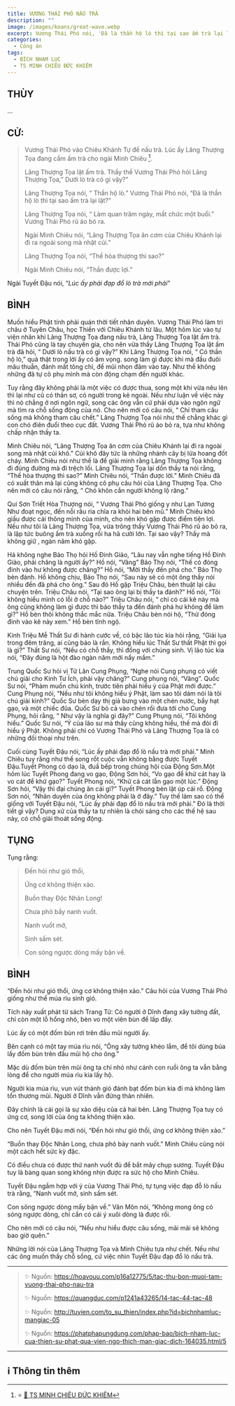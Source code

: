 ```yaml
---
title: VƯƠNG THÁI PHÓ NẤU TRÀ
description: ""
image: /images/koans/great-wave.webp
excerpt: Vương Thái Phó nói, 'Đã là thần hộ lò thì tại sao ấm trà lại lật?'. Lãng Thượng Tọa nói, 'Làm quan trăm ngày, mất chức một buổi'
categories:
  - Công án
tags:
  - BÍCH NHAM LỤC
  - TS MINH CHIÊU ĐỨC KHIÊM
---
```


## THÙY

...

## CỬ:

> Vương Thái Phó vào Chiêu Khánh Tự để nấu trà. Lúc ấy Lăng Thượng Tọa đang cầm ấm trà cho ngài Minh Chiêu [^1].
>
> Lãng Thượng Tọa lật ấm trà. Thấy thế Vương Thái Phó hỏi Lãng Thượng Tọa,” Dưới lò trà có gì vậy?”
>
> Lãng Thượng Tọa nói, “ Thần hộ lò.” Vương Thái Phó nói, “Đã là thần hộ lò thì tại sao ấm trà lại lật?”
>
> Lãng Thượng Tọa nói, “ Làm quan trăm ngày, mất chức một buổi.” Vương Thái Phó rũ áo bỏ ra.
>
> Ngài Minh Chiêu nói, “Lãng Thượng Tọa ăn cơm của Chiêu Khánh lại đi ra ngoài song mà nhặt củi.”
>
> Lãng Thượng Tọa nói, “Thế hòa thượng thì sao?”
>
> Ngài Minh Chiêu nói, “Thần được lợi.”

Ngài Tuyết Đậu nói, “_Lúc ấy phải đạp đổ lò trà mới phải_”

## BÌNH

Muốn hiểu Phật tính phải quán thời tiết nhân duyên. Vương Thái Phó làm tri châu ở Tuyên Châu, học Thiền với Chiêu Khánh từ lâu. Một hôm lúc vào tự viện nhân khi Lãng Thượng Tọa đang nấu trà, Lãng Thượng Tọa lật ấm trà. Thái Phó cũng là tay chuyên gia, cho nên vừa thấy Lãng Thượng Tọa lật ấm trà đã hỏi, “ Dưới lò nấu trà có gì vậy?” Khi Lãng Thượng Tọa nói, “ Có thần hộ lò,” quả thật trong lời ấy có âm vọng. song làm gì được khi mà đầu đuôi mâu thuẫn, đánh mất tông chỉ, để mũi nhọn đâm vào tay. Như thế không những đã tự cô phụ mình mà còn động chạm đến người khác.

Tuy rằng đây không phải là một việc có được thua, song một khi vừa nêu lên thì lại như cũ có thân sơ, có người trong kẻ ngoài. Nếu như luận về việc này thì nó chẳng ở nơi ngôn ngữ, song các ông vẫn cứ phải dựa vào ngôn ngữ mà tìm ra chỗ sống động của nó. Cho nên mới có câu nói, “ Chỉ tham câu sống mà không tham câu chết.” Lãng Thượng Tọa nói như thế chẳng khác gì con chó điên đuổi theo cục đất. Vương Thái Phó rũ áo bỏ ra, tựa như không chấp nhận thầy ta.

Minh Chiêu nói, “Lãng Thượng Tọa ăn cơm của Chiêu Khánh lại đi ra ngoài song mà nhặt củi khô.” Củi khô đây tức là những nhánh cây bị lửa hoang đốt cháy. Minh Chiêu nói như thế là để giải minh rằng Lãng Thượng Tọa không đi đúng đường mà đi trệch lối. Lãng Thượng Tọa lại dồn thầy ta nói rằng, “Thế hòa thượng thì sao?” Minh Chiêu nói, “Thần được lời.” Minh Chiêu đã có xuất thân mà lại cũng không cô phụ câu hỏi của Lãng Thượng Tọa. Cho nên mới có câu nói rằng, “ Chó khôn cắn người không lộ răng.”

Qui Sơn Triết Hòa Thượng nói, “ Vương Thái Phó giống y như Lạn Tương Như đoạt ngọc, đến nỗi râu ria chĩa ra khỏi hai bên mũ.” Minh Chiêu khó giấu được cái thông minh của mình, cho nên khó gặp được điểm tiện lợi. Nếu như tôi là Lãng Thượng Tọa, vừa trông thấy Vương Thái Phó rũ áo bỏ ra, là lập tức buông ấm trà xuống rồi ha hã cười lớn. Tại sao vậy? Thấy mà không giữ , ngàn năm khó gặp.

Há không nghe Bảo Thọ hỏi Hồ Đinh Giảo, “Lâu nay vẫn nghe tiếng Hồ Đinh Giảo, phải chăng là người ấy?” Hồ nói, “Vâng” Bảo Thọ nói, “Thế có đóng đinh vào hư không được chăng?” Hồ nói, “Mời thầy đến phá cho.” Bảo Thọ bèn đánh. Hồ không chịu, Bảo Thọ nói, “Sau này sẽ có một ông thầy nói nhiều đến đã phá cho ông.” Sau đó Hồ gặp Triệu Châu, bèn thuật lại câu chuyện trên. Triệu Châu nói, “Tại sao ông lại bị thầy ta đánh?” Hồ nói, “Tôi không hiểu mình có lỗi ở chỗ nào?” Triệu Châu nói, “ chỉ có cái kẽ này mà ông cũng không làm gì được thì bảo thầy ta đến đánh phá hư không để làm gì?” Hồ bèn thôi không thắc mắc nữa. Triệu Châu bèn nói hộ, “Thử đóng đinh vào kẽ này xem.” Hồ bèn tĩnh ngộ.

Kinh Triệu Mễ Thất Sư đi hành cước về, có bậc lão túc kia hỏi rằng, “Giải lụa trong đêm trăng, ai cũng bảo là rắn. Không hiểu lúc Thất Sư thất Phật thì gọi là gì?” Thất Sư nói, “Nếu có chỗ thấy, thì đồng với chúng sinh. Vị lão túc kia nói, “Đây đúng là hột đào ngàn năm mới nẩy mầm.”

Trung Quốc Sư hỏi vị Tử Lân Cung Phụng, “Nghe nói Cung phụng có viết chú giải cho Kinh Tư Ích, phải vậy chăng?” Cung phụng nói, “Vâng”. Quốc Sư nói, “Phàm muốn chú kinh, trước tiên phải hiểu ý của Phật mới được.” Cung Phụng nói, “Nếu như tôi không hiểu ý Phật, làm sao tôi dám nói là tôi chú giải kinh?” Quốc Sư bèn dạy thị giả bưng vào một chén nước, bẩy hạt gạo, và một chiếc đũa. Quốc Sư bỏ cả vào chén rồi đưa tới cho Cung Phụng, hỏi rằng, “ Như vậy là nghĩa gì đây?” Cung Phụng nói, “Tôi không hiểu.” Quốc Sư nói, “Ý của lão sư mà thầy cũng không hiểu, thế mà đòi đi hiểu ý Phật. Không phải chỉ có Vương Thái Phó và Lãng Thượng Tọa là có những đối thoại như trên.

Cuối cùng Tuyết Đậu nói, “Lúc ấy phải đạp đổ lò nấu trà mới phải.” Minh Chiêu tuy rằng như thế song rốt cuộc vẫn không bằng được Tuyết Đậu.Tuyết Phong có dạo là, đuầ bếp trong chúng hội của Động Sơn.Một hôm lúc Tuyết Phong đang vo gạo, Động Sơn hỏi, “Vo gạo để khử cát hay là vo cát để khử gạo?” Tuyết Phong nói, “Khử cả cát lẫn gạo một lúc.” Động Sơn hỏi, “Vậy thì đại chúng ăn cái gì?” Tuyết Phong bèn lật úp cái rổ. Động Sơn nói, “Nhân duyên của ông không phải là ở đây.” Tuy thế làm sao có thể giống với Tuyết Đậu nói, “Lúc ấy phải đạp đổ lò nấu trà mới phải.” Đó là thời tiết gì vậy? Dụng xứ của thầy ta tự nhiên là chói sáng cho các thế hệ sau này, có chỗ giải thoát sống động.

## TỤNG

Tụng rằng:

> Đến hỏi như gió thổi,
>
> Ứng cơ không thiện xảo.
>
> Buồn thay Độc Nhãn Long!
>
> Chưa phô bầy nanh vuốt.
>
> Nanh vuốt mở,
>
> Sinh sấm sét.
>
> Con sóng ngược dòng mấy bận về.

## BÌNH

“Đến hỏi như gió thổi, ứng cơ không thiện xảo.” Câu hỏi của Vương Thái Phó giống như thể múa rìu sinh gió.

Tích này xuất phát từ sách Trang Tử: Có người ở Dĩnh đang xây tường đất, chỉ còn một lỗ hổng nhỏ, bèn vo một viên bùn để lấp đầy.

Lúc ấy có một đốm bùn rơi trên đầu mũi người ấy.

Bên cạnh có một tay múa rìu nói, “Ông xây tường khéo lắm, để tôi dùng búa lấy đốm bùn trên đầu mũi hộ cho ông.”

Mặc dù đốm bùn trên mũi ông ta chỉ nhỏ như cánh con ruồi ông ta vẫn bằng lòng để cho người múa rìu kia lấy hộ.

Người kia múa rìu, vun vút thành gió đánh bạt đốm bùn kia đi mà không làm tổn thương mũi. Người ở Dĩnh vẫn đứng thản nhiên.

Đây chính là cái gọi là sự xảo diệu của cả hai bên. Lãng Thượng Tọa tuy có ứng cơ, song lời của ông ta không thiện xảo.

Cho nên Tuyết Đậu mới nói, “Đến hỏi như gió thổi, ứng cơ không thiện xảo.”

“Buồn thay Độc Nhãn Long, chưa phô bày nanh vuốt.” Minh Chiêu cũng nói một cách hết sức kỳ đặc.

Có điều chưa có được thứ nanh vuốt đủ để bắt mây chụp sương. Tuyết Đậu tuy là bàng quan song không nhịn được ra sức hộ cho Minh Chiêu.

Tuyết Đậu ngầm hợp với ý của Vương Thái Phó, tự tụng việc đạp đỗ lò nấu trà rằng, “Nanh vuốt mở, sinh sấm sét.

Con sông ngược dòng mấy bận về.” Vân Môn nói, “Không mong ông có sóng ngược dòng, chỉ cần có cái ý xuôi dòng là được rồi.

Cho nên mới có câu nói, “Nếu như hiểu được câu sống, mãi mãi sẽ không bao giờ quên.”

Những lời nói của Lãng Thượng Tọa và Minh Chiêu tựa như chết. Nếu như các ông muốn thấy chỗ sống, cứ việc nhìn Tuyết Đậu đạp đổ lò nấu trà.

<hr class="blog-rule" />

> ✨ Nguồn: https://hoavouu.com/p16a12775/5/tac-thu-bon-muoi-tam-vuong-thai-pho-nau-tra
>
> ✨ Nguồn: https://quangduc.com/p1241a43265/14-tac-44-tac-48
>
> ✨ Nguồn: http://tuvien.com/to_su_thien/index.php?id=bichnhamluc-mangiac-05
>
> ✨ Nguồn: https://phatphapungdung.com/phap-bao/bich-nham-luc-cua-thien-su-phat-qua-vien-ngo-thich-man-giac-dich-164035.html/5

<hr class="blog-rule" />

## ℹ️ Thông tin thêm

[^1]: ⭐️ <a href="https://phatgiao.org.vn/tu-dien-phat-hoc-online/minh-chieu-duc-khiem-k4536.html" target="_blank">🔗 TS MINH CHIÊU ĐỨC KHIÊM</a>
